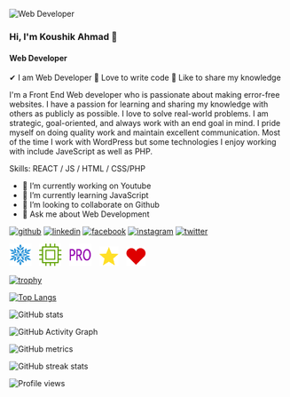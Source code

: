 ![Web Developer](https://lh3.googleusercontent.com/a-/AOh14Gio7wPArJ-8vLiWoNqReXuOLzmil6Uy3iQN4OHGKw=s360-p-no)

### Hi, I'm Koushik Ahmad 👋 
#### Web Developer

✔ I am Web Developer
🧡 Love to write code
🧡 Like to share my knowledge 

I'm a Front End Web developer who is passionate about making error-free websites. I have a passion for learning and sharing my knowledge with others as publicly as possible. I love to solve real-world problems. I am strategic, goal-oriented, and always work with an end goal in mind. I pride myself on doing quality work and maintain excellent communication. Most of the time I work with WordPress but some technologies I enjoy working with include JaveScript as well as PHP.



Skills: REACT / JS / HTML / CSS/PHP

- 🔭 I’m currently working on Youtube 
- 🌱 I’m currently learning JavaScript 
- 👯 I’m looking to collaborate on Github 
- 💬 Ask me about Web Development 


[<img src='https://cdn.jsdelivr.net/npm/simple-icons@3.0.1/icons/github.svg' alt='github' height='40'>](https://github.com/koushikahmad)  [<img src='https://cdn.jsdelivr.net/npm/simple-icons@3.0.1/icons/linkedin.svg' alt='linkedin' height='40'>](https://www.linkedin.com/in/koushikalways/)  [<img src='https://cdn.jsdelivr.net/npm/simple-icons@3.0.1/icons/facebook.svg' alt='facebook' height='40'>](https://www.facebook.com/kaushikalways)  [<img src='https://cdn.jsdelivr.net/npm/simple-icons@3.0.1/icons/instagram.svg' alt='instagram' height='40'>](https://www.instagram.com/koushik_always/)  [<img src='https://cdn.jsdelivr.net/npm/simple-icons@3.0.1/icons/twitter.svg' alt='twitter' height='40'>](https://twitter.com/koushikalways)  

<a href='https://archiveprogram.github.com/'><img src='https://raw.githubusercontent.com/acervenky/animated-github-badges/master/assets/acbadge.gif' width='40' height='40'></a> <a href='https://docs.github.com/en/developers'><img src='https://raw.githubusercontent.com/acervenky/animated-github-badges/master/assets/devbadge.gif' width='40' height='40'></a> <a href='https://github.com/pricing'><img src='https://raw.githubusercontent.com/acervenky/animated-github-badges/master/assets/pro.gif' width='40' height='40'></a> <a href='https://stars.github.com/'><img src='https://raw.githubusercontent.com/acervenky/animated-github-badges/master/assets/starbadge.gif' width='35' height='35'></a> <a href='https://docs.github.com/en/github/supporting-the-open-source-community-with-github-sponsors'><img src='https://raw.githubusercontent.com/acervenky/animated-github-badges/master/assets/sponsorbadge.gif' width='35' height='35'></a> 

[![trophy](https://github-profile-trophy.vercel.app/?username=koushikahmad)](https://github.com/ryo-ma/github-profile-trophy)

[![Top Langs](https://github-readme-stats.vercel.app/api/top-langs/?username=koushikahmad)](https://github.com/anuraghazra/github-readme-stats)

![GitHub stats](https://github-readme-stats.vercel.app/api?username=koushikahmad&show_icons=true&count_private=true)  

![GitHub Activity Graph](https://activity-graph.herokuapp.com/graph?username=koushikahmad)  

![GitHub metrics](https://metrics.lecoq.io/koushikahmad)  

![GitHub streak stats](https://github-readme-streak-stats.herokuapp.com/?user=koushikahmad)  

![Profile views](https://gpvc.arturio.dev/koushikahmad)  
